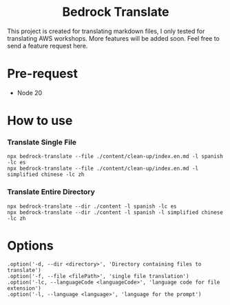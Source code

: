 <h1 align="center">Bedrock Translate</h1>

This project is created for translating markdown files, I only tested for translating AWS workshops. More features will be added soon. Feel free to send a feature request here.


# Pre-request
* Node 20

# How to use
### Translate Single File
```
npx bedrock-translate --file ./content/clean-up/index.en.md -l spanish -lc es
npx bedrock-translate --file ./content/clean-up/index.en.md -l simplified chinese -lc zh
```

### Translate Entire Directory
```
npx bedrock-translate --dir ./content -l spanish -lc es
npx bedrock-translate --dir ./content -l spanish -l simplified chinese -lc zh
```

# Options
```
.option('-d, --dir <directory>', 'Directory containing files to translate')
.option('-f, --file <filePath>', 'single file translation')
.option('-lc, --languageCode <languageCode>', 'language code for file extension')
.option('-l, --language <language>', 'language for the prompt')
```
